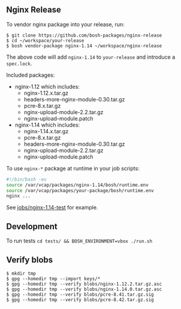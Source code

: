 ## Nginx Release

To vendor nginx package into your release, run:

```
$ git clone https://github.com/bosh-packages/nginx-release
$ cd ~/workspace/your-release
$ bosh vendor-package nginx-1.14 ~/workspace/nginx-release
```

The above code will add `nginx-1.14` to `your-release` and introduce a `spec.lock`.

Included packages:

- nginx-1.12 which includes:
	- nginx-1.12.x.tar.gz
	- headers-more-nginx-module-0.30.tar.gz
	- pcre-8.x.tar.gz
	- nginx-upload-module-2.2.tar.gz
	- nginx-upload-module.patch
- nginx-1.14 which includes:
	- nginx-1.14.x.tar.gz
	- pcre-8.x.tar.gz
	- headers-more-nginx-module-0.30.tar.gz
	- nginx-upload-module-2.2.tar.gz
	- nginx-upload-module.patch

To use `nginx-*` package at runtime in your job scripts:

```bash
#!/bin/bash -eu
source /var/vcap/packages/nginx-1.14/bosh/runtime.env
source /var/vcap/packages/your-package/bosh/runtime.env
nginx ...
```

See [jobs/nginx-1.14-test](jobs/nginx-1.14-test) for example.

## Development

To run tests `cd tests/ && BOSH_ENVIRONMENT=vbox ./run.sh`

## Verify blobs

```
$ mkdir tmp
$ gpg --homedir tmp --import keys/*
$ gpg --homedir tmp --verify blobs/nginx-1.12.2.tar.gz.asc
$ gpg --homedir tmp --verify blobs/nginx-1.14.0.tar.gz.asc
$ gpg --homedir tmp --verify blobs/pcre-8.41.tar.gz.sig
$ gpg --homedir tmp --verify blobs/pcre-8.42.tar.gz.sig
```
